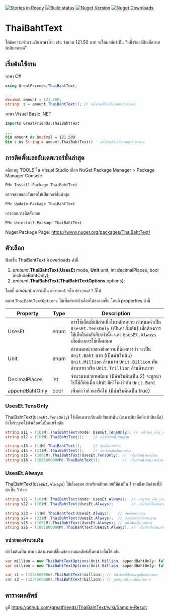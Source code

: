 [![Stories in Ready](https://badge.waffle.io/greatfriends/ThaiBahtText.png?label=ready&title=Ready)](https://waffle.io/greatfriends/ThaiBahtText)
[![Build status](https://ci.appveyor.com/api/projects/status/gdya3qrey5n3yb12?svg=true)](https://ci.appveyor.com/project/surrealist/thaibahttext)
[![Nuget Version](https://img.shields.io/nuget/v/ThaiBahtText.svg)](https://www.nuget.org/packages/ThaiBahtText)
[![Nuget Downloads](https://img.shields.io/nuget/dt/ThaiBahtText.svg)](https://www.nuget.org/packages/ThaiBahtText)

# ThaiBahtText
ให้ข้อความจำนวนเงินภาษาไทย เช่น จำนวน 121.50 บาท จะให้ผลลัพธ์เป็น "หนึ่งร้อยยี่สิบเอ็ดบาทห้าสิบสตางค์"


## เริ่มต้นใช้งาน

ภาษา C#

```c#
using GreatFriends.ThaiBahtText;

...
decimal amount = 121.50M;
string  s = amount.ThaiBahtText(); // หนึ่งร้อยยี่สิบเอ็ดบาทห้าสิบสตางค์
```

ภาษา Visual Basic .NET

```vb
Imports GreatFriends.ThaiBahtText

...
Dim amount As Decimal = 121.50D
Dim s As String = amount.ThaiBahtText() ' หนึ่งร้อยยี่สิบเอ็ดบาทห้าสิบสตางค์
```

## การติดตั้งและอับเดตเวอร์ชั่นล่าสุด

คลิกเมนู TOOLS ใน Visual Studio เลือก NuGet Package Manager > Package Manager Console

```
PM> Install-Package ThaiBahtText
```	

ตรวจสอบและอับเดตให้เป็นเวอร์ชั่นล่าสุด

```
PM> Update-Package ThaiBahtText
```

การถอนการติดตั้งออก

```
PM> Uninstall-Package ThaiBahtText
```
 
Nuget Package Page: https://www.nuget.org/packages/ThaiBahtText/


## ตัวเลือก
ฟังก์ชั่น ThaiBahtText มี overloads ดังนี้

1. _amount_.**ThaiBahtText**(**UsesEt** mode, **Unit** unit, int decimalPlaces, bool includeBahtOnly);
2. _amount_.**ThaiBahtText**(**ThaiBahtTextOptions** options);

โดยที่ _amount_ อาจจะเป็น `decimal` หรือ `decimal?` ก็ได้

คลาส `ThaiBahtTextOptions` ใช้เพื่อส่งค่าตัวเลือกได้สะดวกขึ้น โดยมี properties ดังนี้

Property | Type     |Description
---------| ---------|---------------
UsesEt   | enum     | การใช้เอ็ดเมื่อมีค่าหนึ่งในหลักหน่วย กำหนดค่าเป็น `UsesEt.TensOnly` (เป็นค่าเริ่มต้น) เมื่อต้องการใช้เอ็ดในหลักสิบเท่านั้น และ  `UsesEt.Always` เมื่อต้องการใช้เอ็ดเสมอ
Unit     | enum     | กำหนดหน่วยของข้อความที่ต้องการว่า จะเป็น `Unit.Baht` บาท (เป็นค่าเริ่มต้น) `Unit.Million` ล้านบาท `Unit.Billion` พันล้านบาท หรือ `Unit.Trillion` ล้านล้านบาท
DecimalPlaces | int | จำนวนหน่วยทศนิยม (มีค่าเริ่มต้นเป็น 2) จะถูกนำไปใช้ก็ต่อเมื่อ Unit มีค่าไม่เท่ากับ `Unit.Baht`
appendBahtOnly | bool | เพิ่มคำว่าถ้วนหรือไม่ (มีค่าเริ่มต้นเป็น true) 
 

### UsesEt.TensOnly
ThaiBahtText(`UsesEt.TensOnly`)
ใช้เอ็ดเฉพาะกับหลักสิบเท่านั้น (เฉพาะสิบเอ็ดถึงเก้าสิบเอ็ด) ถ้าไม่ระบุจะใช้ตัวเลือกนี้เป็นค่าเริ่มต้น

```c#
string s11 = (101M).ThaiBahtText(mode: UsesEt.TensOnly); // หนึ่งร้อย_หนึ่ง_บาทถ้วน
string s12 = (101M).ThaiBahtText();    // หนึ่งร้อยหนึ่งบาทถ้วน

string s13 = (11M).ThaiBahtText();     // สิบเอ็ดบาทถ้วน
string s14 = (211M).ThaiBahtText();    // สองร้อยสิบเอ็ดบาทถ้วน
string s15 = (1001M).ThaiBahtText(UsesEt.TensOnly); // หนึ่งพันหนึ่งบาทถ้วน
string s16 = (1001000000M).ThaiBahtText();          // หนึ่งพันหนึ่งล้านบาทถ้วน
```
    
### UsesEt.Always
ThaiBahtText(`UsesEt.Always`)
ใช้เอ็ดเสมอ สำหรับหลักหน่วยที่มีค่าเป็น 1 รวมถึงหลักล้านที่มีค่าเป็น 1 ด้วย

```c#
string s21 = (101M).ThaiBahtText(mode: UsesEt.Always);  // หนึ่งร้อย_เอ็ด_บาทถ้วน
string s22 = (101M).ThaiBahtText(UsesEt.Always);        // หนึ่งร้อยเอ็ดบาทถ้วน
    
string s23 = (11M).ThaiBahtText(UsesEt.Always);   // สิบเอ็ดบาทถ้วน
string s24 = (211M).ThaiBahtText(UsesEt.Always);  // สองร้อยสิบเอ็ดบาทถ้วน
string s25 = (1001M).ThaiBahtText(UsesEt.Always); // หนึ่งพันเอ็ดบาทถ้วน
string s26 = (1001000000M).ThaiBahtText(UsesEt.Always); // หนึ่งพันเอ็ดล้านบาทถ้วน
```

### หน่วยของจำนวนเงิน
ค่าเริ่มต้นเป็น บาท แต่สามารถเปลี่ยนข้อความผลลัพธ์เป็นหน่วยอื่นได้ เช่น
```C#
var million = new ThaiBahtTextOptions(Unit.Million, appendBahtOnly: false);
var billion = new ThaiBahtTextOptions(Unit.Billion, appendBahtOnly: false);

var s1 = (123456000m).ThaiBahtText(million); // หนึ่งร้อยยี่สิบสามจุดสี่หกล้านบาท
var s2 = (123456000m).ThaiBahtText(billion); // ศูนย์จุดหนึ่งสองพันล้านบาท
```

## ตารางผลลัพธ์
ดูที่ https://github.com/greatfriends/ThaiBahtText/wiki/Sample-Result